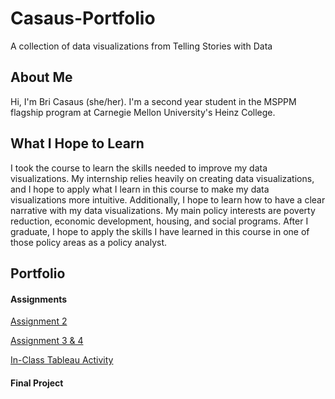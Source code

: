 # Casaus-Portfolio
A collection of data visualizations from Telling Stories with Data

## About Me
Hi, I'm Bri Casaus (she/her). I'm a second year student in the MSPPM flagship program at Carnegie Mellon University's Heinz College.

## What I Hope to Learn
I took the course to learn the skills needed to improve my data visualizations. My internship relies heavily on creating data visualizations, and I hope to apply what I learn in this course to make my data visualizations more intuitive. Additionally, I hope to learn how to have a clear narrative with my data visualizations. My main policy interests are poverty reduction, economic development, housing, and social programs. After I graduate, I hope to apply the skills I have learned in this course in one of those policy areas as a policy analyst.

## Portfolio
#### Assignments
[Assignment 2](https://Cblue19.github.io/Casaus-Portfolio/dataviz2.html)

[Assignment 3 & 4](https://Cblue19.github.io/Casaus-Portfolio/dataviz34.html)

[In-Class Tableau Activity](https://Cblue19.github.io/Casaus-Portfolio/In-Class%20Tableau%20Activity.html)

#### Final Project

